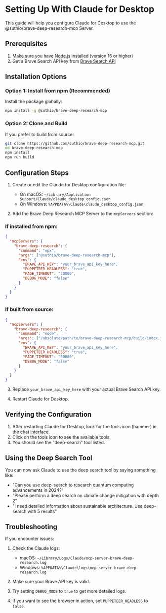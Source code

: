 # Setting Up With Claude for Desktop

This guide will help you configure Claude for Desktop to use the @suthio/brave-deep-research-mcp Server.

## Prerequisites

1. Make sure you have [Node.js](https://nodejs.org/) installed (version 16 or higher)
2. Get a Brave Search API key from [Brave Search API](https://brave.com/search/api/)

## Installation Options

### Option 1: Install from npm (Recommended)

Install the package globally:
```bash
npm install -g @suthio/brave-deep-research-mcp
```

### Option 2: Clone and Build

If you prefer to build from source:
```bash
git clone https://github.com/suthio/brave-deep-research-mcp.git
cd brave-deep-research-mcp
npm install
npm run build
```

## Configuration Steps

1. Create or edit the Claude for Desktop configuration file:
   - On macOS: `~/Library/Application Support/Claude/claude_desktop_config.json`
   - On Windows: `%APPDATA%\Claude\claude_desktop_config.json`

2. Add the Brave Deep Research MCP Server to the `mcpServers` section:

### If installed from npm:

```json
{
  "mcpServers": {
    "brave-deep-research": {
      "command": "npx",
      "args": ["@suthio/brave-deep-research-mcp"],
      "env": {
        "BRAVE_API_KEY": "your_brave_api_key_here",
        "PUPPETEER_HEADLESS": "true",
        "PAGE_TIMEOUT": "30000",
        "DEBUG_MODE": "false"
      }
    }
  }
}
```

### If built from source:

```json
{
  "mcpServers": {
    "brave-deep-research": {
      "command": "node",
      "args": ["/absolute/path/to/brave-deep-research-mcp/build/index.js"],
      "env": {
        "BRAVE_API_KEY": "your_brave_api_key_here",
        "PUPPETEER_HEADLESS": "true",
        "PAGE_TIMEOUT": "30000",
        "DEBUG_MODE": "false"
      }
    }
  }
}
```

3. Replace `your_brave_api_key_here` with your actual Brave Search API key.

4. Restart Claude for Desktop.

## Verifying the Configuration

1. After restarting Claude for Desktop, look for the tools icon (hammer) in the chat interface.
2. Click on the tools icon to see the available tools.
3. You should see the "deep-search" tool listed.

## Using the Deep Search Tool

You can now ask Claude to use the deep search tool by saying something like:

- "Can you use deep-search to research quantum computing advancements in 2024?"
- "Please perform a deep search on climate change mitigation with depth 2"
- "I need detailed information about sustainable architecture. Use deep-search with 5 results"

## Troubleshooting

If you encounter issues:

1. Check the Claude logs:
   - macOS: `~/Library/Logs/Claude/mcp-server-brave-deep-research.log`
   - Windows: `%APPDATA%\Claude\logs\mcp-server-brave-deep-research.log`

2. Make sure your Brave API key is valid.

3. Try setting `DEBUG_MODE` to `true` to get more detailed logs.

4. If you want to see the browser in action, set `PUPPETEER_HEADLESS` to `false`.